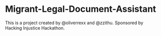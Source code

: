 # Migrant-Legal-Document-Assistant
This is a project created by @oliverrexx and @zzithu. Sponsored by Hacking Injustice Hackathon.
